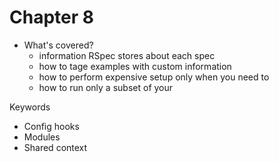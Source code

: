 # Chapter 8

- What's covered? 
  - information RSpec stores about each spec
  - how to tage examples with custom information
  - how to perform expensive setup only when you need to
  - how to run only a subset of your 
  


Keywords
- Config hooks
- Modules
- Shared context